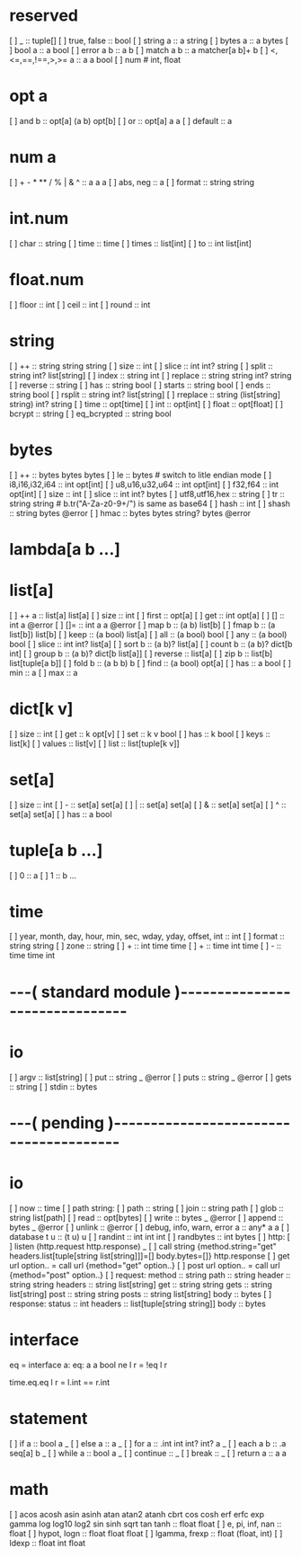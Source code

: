 # reserved
[ ] _                  :: tuple[]
[ ] true, false        :: bool
[ ] string a           :: a string
[ ] bytes a            :: a bytes
[ ] bool a             :: a bool
[ ] error a b          :: a b
[ ] match a b          :: a matcher[a b]+ b
[ ] <,<=,==,!==,>,>= a :: a a bool
[ ] num                # int, float

# opt a
[ ] and b    :: opt[a] (a b) opt[b]
[ ] or       :: opt[a] a a
[ ] default  :: a

# num a
[ ] + - * ** / % | & ^ :: a a a
[ ] abs, neg :: a
[ ] format :: string string

# int.num
[ ] char   :: string
[ ] time   :: time
[ ] times  :: list[int]
[ ] to     :: int list[int]

# float.num
[ ] floor  :: int
[ ] ceil   :: int
[ ] round  :: int

# string
[ ] ++          :: string string string
[ ] size        :: int
[ ] slice       :: int int? string
[ ] split       :: string int? list[string]
[ ] index       :: string int
[ ] replace     :: string string int? string
[ ] reverse     :: string
[ ] has         :: string bool
[ ] starts      :: string bool
[ ] ends        :: string bool
[ ] rsplit      :: string int? list[string]
[ ] rreplace    :: string (list[string] string) int? string
[ ] time        :: opt[time]
[ ] int         :: opt[int]
[ ] float       :: opt[float]
[ ] bcrypt      :: string
[ ] eq_bcrypted :: string bool

# bytes
[ ] ++              :: bytes bytes bytes
[ ] le              :: bytes         # switch to litle endian mode
[ ] i8,i16,i32,i64  :: int opt[int]
[ ] u8,u16,u32,u64  :: int opt[int]
[ ] f32,f64         :: int opt[int]
[ ] size            :: int
[ ] slice           :: int int? bytes
[ ] utf8,utf16,hex  :: string
[ ] tr              :: string string # b.tr("A-Za-z0-9+/") is same as base64
[ ] hash            :: int
[ ] shash           :: string bytes @error
[ ] hmac            :: bytes bytes string? bytes @error

# lambda[a b ...]

# list[a]
[ ] ++ a    :: list[a] list[a]
[ ] size    :: int
[ ] first   :: opt[a]
[ ] get     :: int opt[a]
[ ] []      :: int a @error
[ ] []=     :: int a a @error
[ ] map b   :: (a b) list[b]
[ ] fmap b  :: (a list[b]) list[b]
[ ] keep    :: (a bool) list[a]
[ ] all     :: (a bool) bool
[ ] any     :: (a bool) bool
[ ] slice   :: int int? list[a]
[ ] sort b  :: (a b)? list[a]
[ ] count b :: (a b)? dict[b int]
[ ] group b :: (a b)? dict[b list[a]]
[ ] reverse :: list[a]
[ ] zip b   :: list[b] list[tuple[a b]]
[ ] fold b  :: (a b b) b
[ ] find    :: (a bool) opt[a]
[ ] has     :: a bool
[ ] min     :: a
[ ] max     :: a

# dict[k v]
[ ] size   :: int
[ ] get    :: k opt[v]
[ ] set    :: k v bool
[ ] has    :: k bool
[ ] keys   :: list[k]
[ ] values :: list[v]
[ ] list   :: list[tuple[k v]]

# set[a]
[ ] size :: int
[ ] -    :: set[a] set[a]
[ ] |    :: set[a] set[a]
[ ] &    :: set[a] set[a]
[ ] ^    :: set[a] set[a]
[ ] has  :: a bool

# tuple[a b ...]
[ ] 0 :: a
[ ] 1 :: b
...

# time
[ ] year, month, day, hour, min, sec, wday, yday, offset, int :: int
[ ] format :: string string
[ ] zone   :: string
[ ] +      :: int time time
[ ] +      :: time int time
[ ] -      :: time time int

# ---( standard module )-------------------------------

# io
[ ] argv :: list[string]
[ ] put  :: string _ @error
[ ] puts :: string _ @error
[ ] gets :: string
[ ] stdin :: bytes

# ---( pending )---------------------------------------
# io
[ ] now  :: time
[ ] path string:
[ ]   path   :: string
[ ]   join   :: string path
[ ]   glob   :: string list[path]
[ ]   read   :: opt[bytes]
[ ]   write  :: bytes _ @error
[ ]   append :: bytes _ @error
[ ]   unlink :: @error
[ ] debug, info, warn, error a :: any* a a
[ ] database t u :: (t u) u
[ ] randint :: int int int
[ ] randbytes :: int bytes
[ ] http:
[ ]   listen (http.request http.response) _
[ ]   call string {method.string="get" headers.list[tuple[string list[string]]]=[] body.bytes=[]} http.response
[ ]   get url option.. = call url {method="get" option..}
[ ]   post url option.. = call url {method="post" option..}
[ ]   request:
        method  :: string
        path    :: string
        header  :: string string
        headers :: string list[string]
        get     :: string string
        gets    :: string list[string]
        post    :: string string
        posts   :: string list[string]
        body    :: bytes
[ ]   response:
        status  :: int
        headers :: list[tuple[string string]]
        body    :: bytes


# interface
eq = interface a:
  eq: a a bool
  ne l r = !eq l r

time.eq.eq l r = l.int == r.int

# statement
[ ] if a      :: bool a _
[ ] else a    :: a _
[ ] for a     :: .int int int? int? a _
[ ] each a b  :: .a seq[a] b _
[ ] while a   :: bool a _
[ ] continue  :: _
[ ] break     :: _
[ ] return a  :: a a

# math
[ ] acos acosh asin asinh atan atan2 atanh cbrt cos cosh erf erfc exp gamma log log10 log2 sin sinh sqrt tan tanh :: float float
[ ] e, pi, inf, nan :: float
[ ] hypot, logn :: float float float
[ ] lgamma, frexp :: float (float, int)
[ ] ldexp :: float int float
